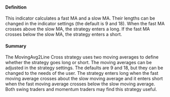 #### Definition

This indicator calculates a fast MA and a slow MA. Their lengths can be changed in the indicator settings (the default is 9 and 18). When the fast MA crosses above the slow MA, the strategy enters a long. If the fast MA crosses below the slow MA, the strategy enters a short.

#### Summary

The MovingAvg2Line Cross strategy uses two moving averages to define whether the strategy goes long or short. The moving averages can be adjusted in the strategy settings. The defaults are 9 and 18, but they can be changed to the needs of the user. The strategy enters long when the fast moving average crosses about the slow moving average and it enters short when the fast moving average crosses below the slow moving average. Both swing traders and momentum traders may find this strategy useful.